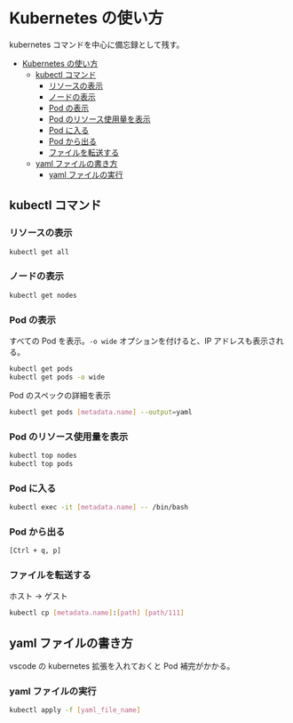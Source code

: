 # Kubernetes の使い方

kubernetes コマンドを中心に備忘録として残す。

- [Kubernetes の使い方](#kubernetes-%e3%81%ae%e4%bd%bf%e3%81%84%e6%96%b9)
  - [kubectl コマンド](#kubectl-%e3%82%b3%e3%83%9e%e3%83%b3%e3%83%89)
    - [リソースの表示](#%e3%83%aa%e3%82%bd%e3%83%bc%e3%82%b9%e3%81%ae%e8%a1%a8%e7%a4%ba)
    - [ノードの表示](#%e3%83%8e%e3%83%bc%e3%83%89%e3%81%ae%e8%a1%a8%e7%a4%ba)
    - [Pod の表示](#pod-%e3%81%ae%e8%a1%a8%e7%a4%ba)
    - [Pod のリソース使用量を表示](#pod-%e3%81%ae%e3%83%aa%e3%82%bd%e3%83%bc%e3%82%b9%e4%bd%bf%e7%94%a8%e9%87%8f%e3%82%92%e8%a1%a8%e7%a4%ba)
    - [Pod に入る](#pod-%e3%81%ab%e5%85%a5%e3%82%8b)
    - [Pod から出る](#pod-%e3%81%8b%e3%82%89%e5%87%ba%e3%82%8b)
    - [ファイルを転送する](#%e3%83%95%e3%82%a1%e3%82%a4%e3%83%ab%e3%82%92%e8%bb%a2%e9%80%81%e3%81%99%e3%82%8b)
  - [yaml ファイルの書き方](#yaml-%e3%83%95%e3%82%a1%e3%82%a4%e3%83%ab%e3%81%ae%e6%9b%b8%e3%81%8d%e6%96%b9)
    - [yaml ファイルの実行](#yaml-%e3%83%95%e3%82%a1%e3%82%a4%e3%83%ab%e3%81%ae%e5%ae%9f%e8%a1%8c)

## kubectl コマンド

### リソースの表示

```bash
kubectl get all
```

### ノードの表示

```bash
kubectl get nodes
```

### Pod の表示

すべての Pod を表示。```-o wide``` オプションを付けると、IP アドレスも表示される。

```bash
kubectl get pods
kubectl get pods -o wide
```

Pod のスペックの詳細を表示

```bash
kubectl get pods [metadata.name] --output=yaml
```

### Pod のリソース使用量を表示

```bash
kubectl top nodes
kubectl top pods
```

### Pod に入る

```bash
kubectl exec -it [metadata.name] -- /bin/bash
```

### Pod から出る

```bash
[Ctrl + q, p]
```

### ファイルを転送する

ホスト -> ゲスト

```bash
kubectl cp [metadata.name]:[path] [path/111]
```

## yaml ファイルの書き方

vscode の kubernetes 拡張を入れておくと Pod 補完がかかる。

### yaml ファイルの実行
```bash
kubectl apply -f [yaml_file_name]
```
